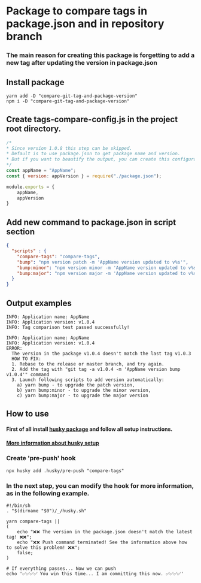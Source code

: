 # Package to compare tags in package.json and in repository branch

### The main reason for creating this package is forgetting to add a new tag after updating the version in package.json

## Install package
```shell
yarn add -D "compare-git-tag-and-package-version"
npm i -D "compare-git-tag-and-package-version"
```

## Create tags-compare-config.js in the project root directory.
```js
/* 
* Since version 1.0.8 this step can be skipped.
* Default is to use package.json to get package name and version.
* But if you want to beautify the output, you can create this configuration file.
*/
const appName = "AppName";
const { version: appVersion } = require("./package.json");

module.exports = {
    appName,
    appVersion
}
```

## Add new command to package.json in script section

```json
{
  "scripts" : {
    "compare-tags": "compare-tags",
    "bump": "npm version patch -m 'AppName version updated to v%s'",
    "bump:minor": "npm version minor -m 'AppName version updated to v%s'",
    "bump:major": "npm version major -m 'AppName version updated to v%s'"
  }
}
```

## Output examples

```shell
INFO: Application name: AppName
INFO: Application version: v1.0.4
INFO: Tag comparison test passed successfully!
```

```shell
INFO: Application name: AppName
INFO: Application version: v1.0.4
ERROR: 
  The version in the package v1.0.4 doesn't match the last tag v1.0.3
  HOW TO FIX:
  1. Rebase to the release or master branch, and try again.
  2. Add the tag with "git tag -a v1.0.4 -m 'AppName version bump v1.0.4'" command
  3. Launch following scripts to add version automatically:
    a) yarn bump - to upgrade the patch version,
    b) yarn bump:minor - to upgrade the minor version,
    c) yarn bump:major - to upgrade the major version        
```

## How to use

#### First of all install [husky package](https://www.npmjs.com/package/husky) and follow all setup instructions.

#### [More information about husky setup](https://typicode.github.io/husky/#/)

### Create 'pre-push' hook
```shell
npx husky add .husky/pre-push "compare-tags"
```
### In the next step, you can modify the hook for more information, as in the following example.

```text
#!/bin/sh
. "$(dirname "$0")/_/husky.sh"

yarn compare-tags ||
(
    echo "❌❌ The version in the package.json doesn't match the latest tag! ❌❌";
    echo "❌❌ Push command terminated! See the information above how to solve this problem! ❌❌";
    false;
)

# If everything passes... Now we can push
echo '✅✅✅✅ You win this time... I am committing this now. ✅✅✅✅'
```